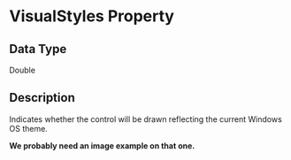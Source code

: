 # VisualStyles Property #
## Data Type ##
Double
## Description ##
Indicates whether the control will be drawn reflecting the current Windows OS theme.

__We probably need an image example on that one.__